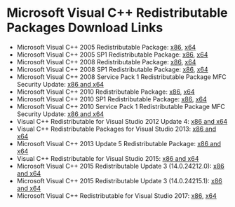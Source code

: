 # Microsoft Visual C++ Redistributable Packages Download Links
* Microsoft Visual C++ 2005 Redistributable Package: [x86](https://www.microsoft.com/en-us/download/details.aspx?id=3387), [x64](https://www.microsoft.com/en-us/download/details.aspx?id=21254)
* Microsoft Visual C++ 2005 SP1 Redistributable Package: [x86](https://www.microsoft.com/en-us/download/details.aspx?id=5638), [x64](https://www.microsoft.com/en-us/download/details.aspx?id=18471)
* Microsoft Visual C++ 2008 Redistributable Package: [x86](https://www.microsoft.com/en-us/download/details.aspx?id=29), [x64](https://www.microsoft.com/en-us/download/details.aspx?id=15336)
* Microsoft Visual C++ 2008 SP1 Redistributable Package: [x86](https://www.microsoft.com/en-us/download/details.aspx?id=5582), [x64](https://www.microsoft.com/en-us/download/details.aspx?id=2092)
* Microsoft Visual C++ 2008 Service Pack 1 Redistributable Package MFC Security Update: [x86 and x64](https://www.microsoft.com/en-us/download/details.aspx?id=26368)
* Microsoft Visual C++ 2010 Redistributable Package: [x86](https://www.microsoft.com/en-us/download/details.aspx?id=5555), [x64](https://www.microsoft.com/en-us/download/details.aspx?id=14632)
* Microsoft Visual C++ 2010 SP1 Redistributable Package: [x86](https://www.microsoft.com/en-us/download/details.aspx?id=8328), [x64](https://www.microsoft.com/en-us/download/details.aspx?id=13523)
* Microsoft Visual C++ 2010 Service Pack 1 Redistributable Package MFC Security Update: [x86 and x64](https://www.microsoft.com/en-us/download/details.aspx?id=26999)
* Visual C++ Redistributable for Visual Studio 2012 Update 4: [x86 and x64](https://www.microsoft.com/en-us/download/details.aspx?id=30679)
* Visual C++ Redistributable Packages for Visual Studio 2013: [x86 and x64](https://www.microsoft.com/en-us/download/details.aspx?id=40784)
* Microsoft Visual C++ 2013 Update 5 Redistributable Package: [x86 and x64](https://support.microsoft.com/en-us/help/3179560/update-for-visual-c-2013-and-visual-c-redistributable-package)
* Visual C++ Redistributable for Visual Studio 2015: [x86 and x64](https://www.microsoft.com/en-us/download/details.aspx?id=48145)
* Microsoft Visual C++ 2015 Redistributable Update 3 (14.0.24212.0): [x86 and x64](https://www.microsoft.com/en-us/download/details.aspx?id=53587)
* Microsoft Visual C++ 2015 Redistributable Update 3 (14.0.24215.1): [x86 and x64](https://www.microsoft.com/en-us/download/details.aspx?id=53840)
* Microsoft Visual C++ Redistributable for Visual Studio 2017: [x86](https://aka.ms/vs/15/release/vc_redist.x86.exe), [x64](https://aka.ms/vs/15/release/vc_redist.x64.exe)
